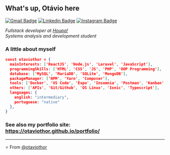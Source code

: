 ## What's up, Otávio here

[![Gmail Badge](https://img.shields.io/badge/-Gmail-c14438?style=flat-square&logo=Gmail&logoColor=white&link=mailto:otaviosilva2632@gmail.com)](mailto:otaviosilva2632@gmail.com)
[![Linkedin Badge](https://img.shields.io/badge/-LinkedIn-blue?style=flat-square&logo=Linkedin&logoColor=white&link=https://www.linkedin.com/in/otaviosilva02/)](https://www.linkedin.com/in/otaviosilva02/)
[![Instagram Badge](https://img.shields.io/badge/-Instagram-%23E4405F?style=flat-square&logo=Instagram&logoColor=white&link=https://www.instagram.com/otaviothor_/)](https://www.instagram.com/otaviothor_/)

_Fullstack developer at [Houpa!](https://www.houpa.app) <br/>
Systems analysis and development student_

### A little about myself  

```json
const otaviothor = {
  mainInterests: ['ReactJS', 'Node.js', 'Laravel', 'JavaScript'],
  programmingSkills: ['HTML', 'CSS', 'JS', 'PHP', 'OOP Programming'],
  database: ['MySQL', 'MariaDB', 'SQLite', 'MongoDB'],
  packageManager: ['NPM', 'Yarn', 'Composer'],
  tools: ['Docker', 'VS Code', 'Expo', 'Insomnia', 'Postman', 'Kanban', 'Scrum'],
  others: ['APIs', 'Git/Github', 'OS Linux', 'Ionic', 'Typescript'],
  languages: {
    english: "intermediary",
    portuguese: "native"
  },
}
```

### See also my portfolio site: https://otaviothor.github.io/portfolio/

---

⭐️ From [@otaviothor](https://github.com/otaviothor)

